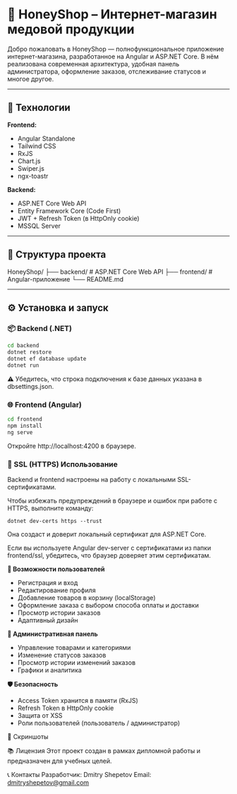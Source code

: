 # 🐝 HoneyShop – Интернет-магазин медовой продукции

Добро пожаловать в HoneyShop — полнофункциональное приложение интернет-магазина, разработанное на Angular и ASP.NET Core. В нём реализована современная архитектура, удобная панель администратора, оформление заказов, отслеживание статусов и многое другое.

---

## 🚀 Технологии

**Frontend:**
- Angular Standalone
- Tailwind CSS
- RxJS
- Chart.js
- Swiper.js
- ngx-toastr

**Backend:**
- ASP.NET Core Web API
- Entity Framework Core (Code First)
- JWT + Refresh Token (в HttpOnly cookie)
- MSSQL Server

---

## 📁 Структура проекта

HoneyShop/
├── backend/ # ASP.NET Core Web API
├── frontend/ # Angular-приложение
└── README.md

---

## ⚙️ Установка и запуск

### 📦 Backend (.NET)

```bash
cd backend
dotnet restore
dotnet ef database update
dotnet run
```
⚠️ Убедитесь, что строка подключения к базе данных указана в dbsettings.json.

### 🌐 Frontend (Angular)

```bash
cd frontend
npm install
ng serve
```
Откройте http://localhost:4200 в браузере.

### 🧪 SSL (HTTPS) Использование
Backend и frontend настроены на работу с локальными SSL-сертификатами.

Чтобы избежать предупреждений в браузере и ошибок при работе с HTTPS, выполните команду:

```
dotnet dev-certs https --trust
```

Она создаст и доверит локальный сертификат для ASP.NET Core.

Если вы используете Angular dev-server с сертификатами из папки frontend/ssl, убедитесь, что браузер доверяет этим сертификатам.

**👤 Возможности пользователей**
- Регистрация и вход
- Редактирование профиля
- Добавление товаров в корзину (localStorage)
- Оформление заказа с выбором способа оплаты и доставки
- Просмотр истории заказов
- Адаптивный дизайн

**🔐 Административная панель**
- Управление товарами и категориями
- Изменение статусов заказов
- Просмотр истории изменений заказов
- Графики и аналитика

**🛡️ Безопасность**
- Access Token хранится в памяти (RxJS)
- Refresh Token в HttpOnly cookie
- Защита от XSS
- Роли пользователей (пользователь / администратор)

📸 Скриншоты

📚 Лицензия
Этот проект создан в рамках дипломной работы и предназначен для учебных целей.

📞 Контакты
Разработчик: Dmitry Shepetov
Email: dmitryshepetov@gmail.com
